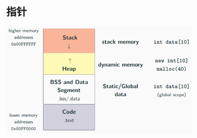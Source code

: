 # 指针

![输入图片说明](./imgs/2024-07/JmCGSfOJxRtoijsX.png)
<!--stackedit_data:
eyJoaXN0b3J5IjpbLTEyOTM1Mzg5OTcsMTY2Mjg3OTE0XX0=
-->